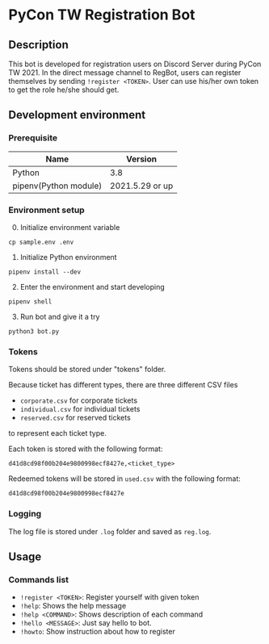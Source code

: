 # PyCon TW Registration Bot

## Description
This bot is developed for registration users on Discord Server during PyCon TW 2021.
In the direct message channel to RegBot, users can register themselves by sending `!register <TOKEN>`.
User can use his/her own token to get the role he/she should get.

## Development environment

### Prerequisite

| Name | Version |
| --- | --- |
| Python | 3.8 |
| pipenv(Python module) | 2021.5.29 or up |

### Environment setup

0. Initialize environment variable

```
cp sample.env .env
```
1. Initialize Python environment

```
pipenv install --dev
```

2. Enter the environment and start developing

```
pipenv shell
```

3. Run bot and give it a try

```
python3 bot.py
```

### Tokens
Tokens should be stored under "tokens" folder.

Because ticket has different types, there are three different CSV files
* `corporate.csv` for corporate tickets
* `individual.csv` for individual tickets
* `reserved.csv` for reserved tickets

to represent each ticket type.

Each token is stored with the following format:
```
d41d8cd98f00b204e9800998ecf8427e,<ticket_type>
```

Redeemed tokens will be stored in `used.csv` with the following format:
```
d41d8cd98f00b204e9800998ecf8427e
```

### Logging
The log file is stored under `.log` folder and saved as `reg.log`.

## Usage

### Commands list
* `!register <TOKEN>`: Register yourself with given token
* `!help`: Shows the help message
* `!help <COMMAND>`: Shows description of each command
* `!hello <MESSAGE>`: Just say hello to bot.
* `!howto`: Show instruction about how to register
